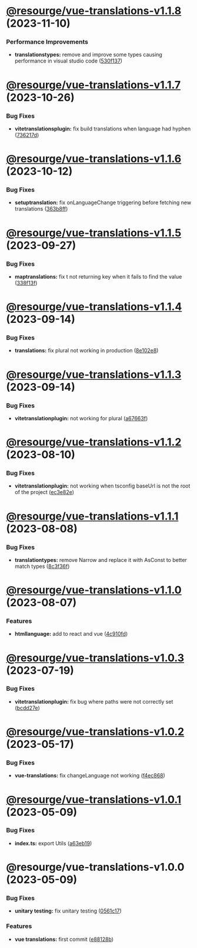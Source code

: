 # [@resourge/vue-translations-v1.1.8](https://github.com/resourge/translations/compare/@resourge/vue-translations-v1.1.7...@resourge/vue-translations-v1.1.8) (2023-11-10)


### Performance Improvements

* **translationstypes:** remove and improve some types causing performance in visual studio code ([530f137](https://github.com/resourge/translations/commit/530f137e6f65d7a3dc93b9b26ec3e004a8505ae8))

# [@resourge/vue-translations-v1.1.7](https://github.com/resourge/translations/compare/@resourge/vue-translations-v1.1.6...@resourge/vue-translations-v1.1.7) (2023-10-26)


### Bug Fixes

* **vitetranslationsplugin:** fix build translations when language had hyphen ([736217d](https://github.com/resourge/translations/commit/736217d0882aee28b4e0377fc7c9a79a16f39195))

# [@resourge/vue-translations-v1.1.6](https://github.com/resourge/translations/compare/@resourge/vue-translations-v1.1.5...@resourge/vue-translations-v1.1.6) (2023-10-12)


### Bug Fixes

* **setuptranslation:** fix onLanguageChange triggering before fetching new translations ([363b8ff](https://github.com/resourge/translations/commit/363b8ff09366a18a2ea2e71e53027a82801f07df))

# [@resourge/vue-translations-v1.1.5](https://github.com/resourge/translations/compare/@resourge/vue-translations-v1.1.4...@resourge/vue-translations-v1.1.5) (2023-09-27)


### Bug Fixes

* **maptranslations:** fix t not returning key when it fails to find the value ([338f13f](https://github.com/resourge/translations/commit/338f13f0274ee29e6b25bdb0ed55f59e0efa3751))

# [@resourge/vue-translations-v1.1.4](https://github.com/resourge/translations/compare/@resourge/vue-translations-v1.1.3...@resourge/vue-translations-v1.1.4) (2023-09-14)


### Bug Fixes

* **translations:** fix plural not working in production ([8e102e8](https://github.com/resourge/translations/commit/8e102e8d18a24ff399ee5093dc2b9080428cbba4))

# [@resourge/vue-translations-v1.1.3](https://github.com/resourge/translations/compare/@resourge/vue-translations-v1.1.2...@resourge/vue-translations-v1.1.3) (2023-09-14)


### Bug Fixes

* **vitetranslationplugin:** not working for plural ([a67663f](https://github.com/resourge/translations/commit/a67663fa518bfc8a037a0a6fa8c0a54ff797b42f))

# [@resourge/vue-translations-v1.1.2](https://github.com/resourge/translations/compare/@resourge/vue-translations-v1.1.1...@resourge/vue-translations-v1.1.2) (2023-08-10)


### Bug Fixes

* **vitetranslationplugin:** not working when tsconfig baseUrl is not the root of the project ([ec3e82e](https://github.com/resourge/translations/commit/ec3e82e737328819014f80d548061e5fc73ceaa1))

# [@resourge/vue-translations-v1.1.1](https://github.com/resourge/translations/compare/@resourge/vue-translations-v1.1.0...@resourge/vue-translations-v1.1.1) (2023-08-08)


### Bug Fixes

* **translationtypes:** remove Narrow and replace it with AsConst to better match types ([8c3f36f](https://github.com/resourge/translations/commit/8c3f36f2f8c62d6edbfdd780ec98b9ce2a0a2bea))

# [@resourge/vue-translations-v1.1.0](https://github.com/resourge/translations/compare/@resourge/vue-translations-v1.0.3...@resourge/vue-translations-v1.1.0) (2023-08-07)


### Features

* **htmllanguage:** add to react and vue ([4c910fd](https://github.com/resourge/translations/commit/4c910fd5b957866d49d3c8a66d4eec75886c74c6))

# [@resourge/vue-translations-v1.0.3](https://github.com/resourge/translations/compare/@resourge/vue-translations-v1.0.2...@resourge/vue-translations-v1.0.3) (2023-07-19)


### Bug Fixes

* **vitetranslationplugin:** fix bug where paths were not correctly set ([bcdd27e](https://github.com/resourge/translations/commit/bcdd27e27f95ea296bf20da0bed55cff3e9873ef))

# [@resourge/vue-translations-v1.0.2](https://github.com/resourge/translations/compare/@resourge/vue-translations-v1.0.1...@resourge/vue-translations-v1.0.2) (2023-05-17)


### Bug Fixes

* **vue-translations:** fix changeLanguage not working ([f4ec868](https://github.com/resourge/translations/commit/f4ec868af0e116a5838c22ae1b2aa8724d96000e))

# [@resourge/vue-translations-v1.0.1](https://github.com/resourge/translations/compare/@resourge/vue-translations-v1.0.0...@resourge/vue-translations-v1.0.1) (2023-05-09)


### Bug Fixes

* **index.ts:** export Utils ([a63eb19](https://github.com/resourge/translations/commit/a63eb193e01d38df1874d3463fd98783df3b0a3f))

# @resourge/vue-translations-v1.0.0 (2023-05-09)


### Bug Fixes

* **unitary testing:** fix unitary testing ([0561c17](https://github.com/resourge/translations/commit/0561c17a7efe9aea8257979d6b6a54926f2f828d))


### Features

* **vue translations:** first commit ([e88128b](https://github.com/resourge/translations/commit/e88128bdb7a051099a933822df328c7d39e8096e))
